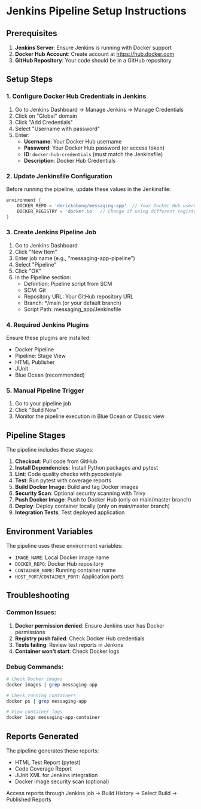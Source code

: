 # Jenkins Pipeline Setup Instructions

## Prerequisites

1. **Jenkins Server**: Ensure Jenkins is running with Docker support
2. **Docker Hub Account**: Create account at https://hub.docker.com
3. **GitHub Repository**: Your code should be in a GitHub repository

## Setup Steps

### 1. Configure Docker Hub Credentials in Jenkins

1. Go to Jenkins Dashboard → Manage Jenkins → Manage Credentials
2. Click on "Global" domain
3. Click "Add Credentials"
4. Select "Username with password"
5. Enter:
   - **Username**: Your Docker Hub username
   - **Password**: Your Docker Hub password (or access token)
   - **ID**: `docker-hub-credentials` (must match the Jenkinsfile)
   - **Description**: Docker Hub Credentials

### 2. Update Jenkinsfile Configuration

Before running the pipeline, update these values in the Jenkinsfile:

```groovy
environment {
    DOCKER_REPO = 'derickobeng/messaging-app'  // Your Docker Hub username
    DOCKER_REGISTRY = 'docker.io'  // Change if using different registry
}
```

### 3. Create Jenkins Pipeline Job

1. Go to Jenkins Dashboard
2. Click "New Item"
3. Enter job name (e.g., "messaging-app-pipeline")
4. Select "Pipeline"
5. Click "OK"
6. In the Pipeline section:
   - Definition: Pipeline script from SCM
   - SCM: Git
   - Repository URL: Your GitHub repository URL
   - Branch: */main (or your default branch)
   - Script Path: messaging_app/Jenkinsfile

### 4. Required Jenkins Plugins

Ensure these plugins are installed:
- Docker Pipeline
- Pipeline: Stage View
- HTML Publisher
- JUnit
- Blue Ocean (recommended)

### 5. Manual Pipeline Trigger

1. Go to your pipeline job
2. Click "Build Now"
3. Monitor the pipeline execution in Blue Ocean or Classic view

## Pipeline Stages

The pipeline includes these stages:

1. **Checkout**: Pull code from GitHub
2. **Install Dependencies**: Install Python packages and pytest
3. **Lint**: Code quality checks with pycodestyle
4. **Test**: Run pytest with coverage reports
5. **Build Docker Image**: Build and tag Docker images
6. **Security Scan**: Optional security scanning with Trivy
7. **Push Docker Image**: Push to Docker Hub (only on main/master branch)
8. **Deploy**: Deploy container locally (only on main/master branch)
9. **Integration Tests**: Test deployed application

## Environment Variables

The pipeline uses these environment variables:

- `IMAGE_NAME`: Local Docker image name
- `DOCKER_REPO`: Docker Hub repository
- `CONTAINER_NAME`: Running container name
- `HOST_PORT`/`CONTAINER_PORT`: Application ports

## Troubleshooting

### Common Issues:

1. **Docker permission denied**: Ensure Jenkins user has Docker permissions
2. **Registry push failed**: Check Docker Hub credentials
3. **Tests failing**: Review test reports in Jenkins
4. **Container won't start**: Check Docker logs

### Debug Commands:

```bash
# Check Docker images
docker images | grep messaging-app

# Check running containers
docker ps | grep messaging-app

# View container logs
docker logs messaging-app-container
```

## Reports Generated

The pipeline generates these reports:
- HTML Test Report (pytest)
- Code Coverage Report
- JUnit XML for Jenkins integration
- Docker image security scan (optional)

Access reports through Jenkins job → Build History → Select Build → Published Reports
